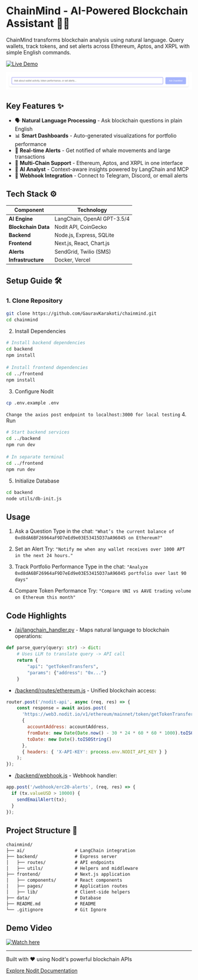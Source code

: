 # ChainMind - AI-Powered Blockchain Assistant 🤖🔗

ChainMind transforms blockchain analysis using natural language. Query wallets, track tokens, and set alerts across Ethereum, Aptos, and XRPL with simple English commands.

[![Live Demo](https://img.shields.io/badge/demo-live-brightgreen)](https://chain-mind.vercel.app)

![ChainMind Search Bar](SearchBar.png)

## Key Features ✨
- 🗣️ **Natural Language Processing** - Ask blockchain questions in plain English
- 📊 **Smart Dashboards** - Auto-generated visualizations for portfolio performance
- 🚨 **Real-time Alerts** - Get notified of whale movements and large transactions
- 🔄 **Multi-Chain Support** - Ethereum, Aptos, and XRPL in one interface
- 🤖 **AI Analyst** - Context-aware insights powered by LangChain and MCP
- 📱 **Webhook Integration** - Connect to Telegram, Discord, or email alerts

## Tech Stack ⚙️
| Component            | Technology                          |
|----------------------|-------------------------------------|
| **AI Engine**        | LangChain, OpenAI GPT-3.5/4        |
| **Blockchain Data**  | Nodit API, CoinGecko               |
| **Backend**          | Node.js, Express, SQLite           |
| **Frontend**         | Next.js, React, Chart.js           |
| **Alerts**           | SendGrid, Twilio (SMS)             |
| **Infrastructure**   | Docker, Vercel                     |

## Setup Guide 🛠️

### 1. Clone Repository
```bash
git clone https://github.com/GauravKarakoti/chainmind.git
cd chainmind
```
2. Install Dependencies
```bash
# Install backend dependencies
cd backend
npm install

# Install frontend dependencies
cd ../frontend
npm install
```
3. Configure Nodit
```bash
cp .env.example .env
```
`Change the axios post endpoint to localhost:3000 for local testing`
4. Run
```bash
# Start backend services
cd ../backend
npm run dev

# In separate terminal
cd ../frontend
npm run dev
```
5. Initialize Database
```bash
cd backend
node utils/db-init.js
```

## Usage
1. Ask a Question
Type in the chat:
`"What’s the current balance of 0xd8dA6BF26964aF9D7eEd9e03E53415D37aA96045 on Ethereum?"`

2. Set an Alert
Try:
`"Notify me when any wallet receives over 1000 APT in the next 24 hours."`

3. Track Portfolio Performance
Type in the chat: 
`"Analyze 0xd8dA6BF26964aF9D7eEd9e03E53415D37aA96045 portfolio over last 90 days"`

4. Compare Token Performance
Try:
`"Compare UNI vs AAVE trading volume on Ethereum this month"`

## Code Highlights
- [/ai/langchain_handler.py](https://github.com/GauravKarakoti/ChainMind/blob/main/ai/langchain_handler.py) - Maps natural language to blockchain operations:
```python
def parse_query(query: str) -> dict:
    # Uses LLM to translate query -> API call
    return {
        "api": "getTokenTransfers",
        "params": {"address": "0x..."}
    }
```
- [/backend/routes/ethereum.js](https://github.com/GauravKarakoti/ChainMind/blob/main/backend/routes/ethereum.js) - Unified blockchain access:
```javascript
router.post('/nodit-api', async (req, res) => {
    const response = await axios.post(
      'https://web3.nodit.io/v1/ethereum/mainnet/token/getTokenTransfersByAccount',
      {
        accountAddress: accountAddress,
        fromDate: new Date(Date.now() - 30 * 24 * 60 * 60 * 1000).toISOString(),
        toDate: new Date().toISOString()
      },
      { headers: { 'X-API-KEY': process.env.NODIT_API_KEY } }
    );
});
```
- [/backend/webhook.js](https://github.com/GauravKarakoti/ChainMind/blob/main/backend/webhook.js) - Webhook handler:
```javascript
app.post('/webhook/erc20-alerts', (req, res) => {
  if (tx.valueUSD > 10000) {
    sendEmailAlert(tx);
  }
});
```

## Project Structure 📂
```
chainmind/
├── ai/                   # LangChain integration
├── backend/              # Express server
│   ├── routes/           # API endpoints
│   ├── utils/            # Helpers and middleware
├── frontend/             # Next.js application
│   ├── components/       # React components
│   ├── pages/            # Application routes
│   ├── lib/              # Client-side helpers
├── data/                 # Database
├── README.md             # README
└── .gitignore            # Git Ignore
```

## Demo Video
[![Watch here](https://img.shields.io/badge/youtube-demo-orangered)](https://youtu.be/GU-4AaRbhx4?si=Zzgjrn7nfutOtsS3)

---

Built with ❤️ using Nodit's powerful blockchain APIs

[Explore Nodit Documentation](https://docs.nodit.io/)